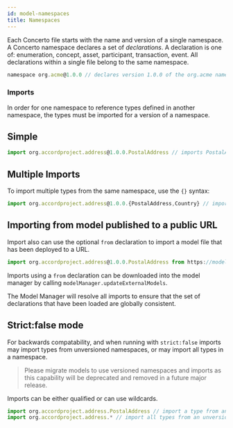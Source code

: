```yaml
---
id: model-namespaces
title: Namespaces
---
```


Each Concerto file starts with the name and version of a single namespace. A Concerto namespace declares a set of *declarations*. A declaration is one of: enumeration, concept, asset, participant, transaction, event. All declarations within a single file belong to the same namespace.

```js
namespace org.acme@1.0.0 // declares version 1.0.0 of the org.acme namespace
```

### Imports

In order for one namespace to reference types defined in another namespace, the types must be imported for a version of a namespace.

## Simple

```js
import org.accordproject.address@1.0.0.PostalAddress // imports PostalAddress from version 1.0.0 of the org.accordproject.address namespace
```

## Multiple Imports

To import multiple types from the same namespace, use the `{}` syntax:

```js
import org.accordproject.address@1.0.0.{PostalAddress,Country} // imports PostalAddress and Country from version 1.0.0 of the org.accordproject.address namespace
```

## Importing from model published to a public URL

Import also can use the optional `from` declaration to import a model file that has been deployed to a URL.

```js
import org.accordproject.address@1.0.0.PostalAddress from https://models.accordproject.org/address.cto
```

Imports using a `from` declaration can be downloaded into the model manager by calling `modelManager.updateExternalModels`.

The Model Manager will resolve all imports to ensure that the set of declarations that have been loaded are globally consistent. 

## Strict:false mode

For backwards compatability, and when running with `strict:false` imports may import types from unversioned namespaces, or may import all types in a namespace. 

> Please migrate models to use versioned namespaces and imports as this capability will be deprecated and removed in a future major release.

Imports can be either qualified or can use wildcards.

```js
import org.accordproject.address.PostalAddress // import a type from an unversioned namespace
import org.accordproject.address.* // import all types from an unversioned namespace
```

